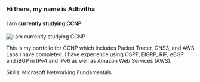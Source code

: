 ### Hi there, my name is Adhvitha
#### I am currently studying CCNP
![I am currently studying CCNP](https://images.barrons.com/im-218951?width=620&size=1.5)

This is my portfolio for CCNP which includes Packet Tracer, GNS3, and AWS Labs I have completed. I have experience using OSPF, EIGRP, RIP, eBGP and iBGP in IPv4 and IPv6 as well as Amazon Web Services (AWS).

Skills: Microsoft Networking Fundamentals






